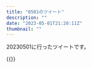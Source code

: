 ```yaml
---
title: "0501のツイート"
description: ""
date: "2023-05-01T21:20:11Z"
thumbnail: ""
---
```

20230501に行ったツイートです。
<!--more-->
{{<tweetlike text="戦略ゲームだと敵の士気を下げてが重要だったりするけど、大規模な肉弾戦が起きないと分かりやすくそういうことは起きないか" screenname="jme/k.h (@JME_KH)" url="https://twitter.com/JME_KH/status/1652811135131975681?ref_src=twsrc%5Etfw" date="April 30 2023">}}

